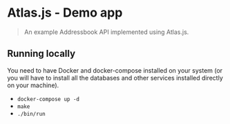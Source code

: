 # Atlas.js - Demo app

> An example Addressbook API implemented using Atlas.js.

## Running locally

You need to have Docker and docker-compose installed on your system (or you will have to install all the databases and other services installed directly on your machine).

- `docker-compose up -d`
- `make`
- `./bin/run`
